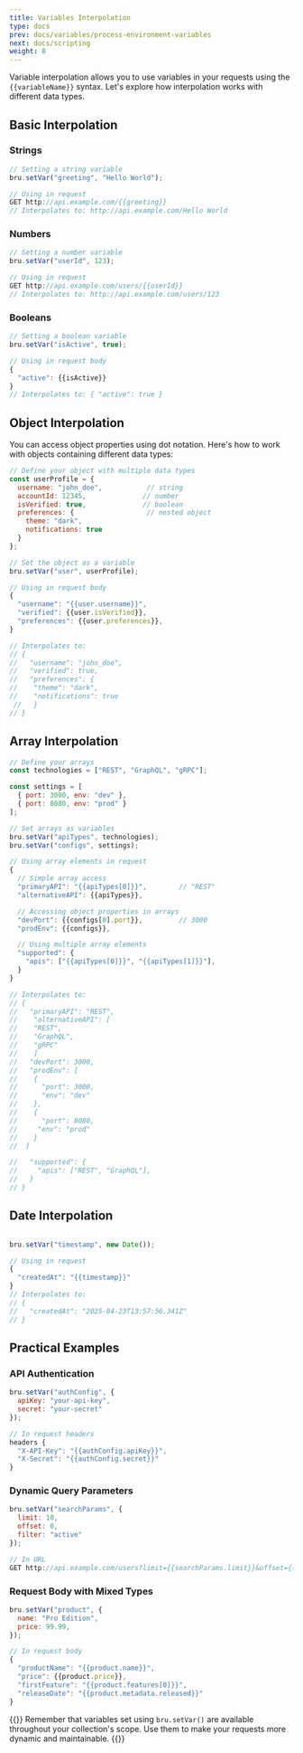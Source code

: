 ```yaml
---
title: Variables Interpolation
type: docs
prev: docs/variables/process-environment-variables
next: docs/scripting
weight: 8
---
```


Variable interpolation allows you to use variables in your requests using the `{{variableName}}` syntax. Let's explore how interpolation works with different data types.

## Basic Interpolation

### Strings

```javascript
// Setting a string variable
bru.setVar("greeting", "Hello World");

// Using in request
GET http://api.example.com/{{greeting}}
// Interpolates to: http://api.example.com/Hello World
```

### Numbers

```javascript
// Setting a number variable
bru.setVar("userId", 123);

// Using in request
GET http://api.example.com/users/{{userId}}
// Interpolates to: http://api.example.com/users/123
```

### Booleans

```javascript
// Setting a boolean variable
bru.setVar("isActive", true);

// Using in request body
{
  "active": {{isActive}}
}
// Interpolates to: { "active": true }
```

## Object Interpolation

You can access object properties using dot notation. Here's how to work with objects containing different data types:

```javascript
// Define your object with multiple data types
const userProfile = {
  username: "john_doe",           // string
  accountId: 12345,              // number
  isVerified: true,              // boolean
  preferences: {                  // nested object
    theme: "dark",
    notifications: true
  }
};

// Set the object as a variable
bru.setVar("user", userProfile);

// Using in request body
{
  "username": "{{user.username}}",
  "verified": {{user.isVerified}},
  "preferences": {{user.preferences}},
}

// Interpolates to:
// {
//   "username": "john_doe",
//   "verified": true,
//   "preferences": {
//    "theme": "dark",
//    "notifications": true
 //   }
// }
```

## Array Interpolation

```javascript
// Define your arrays
const technologies = ["REST", "GraphQL", "gRPC"];

const settings = [
  { port: 3000, env: "dev" },
  { port: 8080, env: "prod" }
];

// Set arrays as variables
bru.setVar("apiTypes", technologies);
bru.setVar("configs", settings);

// Using array elements in request
{
  // Simple array access
  "primaryAPI": "{{apiTypes[0]}}",        // "REST"
  "alternativeAPI": {{apiTypes}},

  // Accessing object properties in arrays
  "devPort": {{configs[0].port}},         // 3000
  "prodEnv": {{configs}},

  // Using multiple array elements
  "supported": {
    "apis": ["{{apiTypes[0]}}", "{{apiTypes[1]}}"],
  }
}

// Interpolates to:
// {
//   "primaryAPI": "REST",
//    "alternativeAPI": [
//    "REST",
//    "GraphQL",
//    "gRPC"
//    ]
//   "devPort": 3000,
//   "prodEnv": [
//    {
//      "port": 3000,
//      "env": "dev"
//    },
//    {
//      "port": 8080,
//     "env": "prod"
//    }
//  ]

//   "supported": {
//     "apis": ["REST", "GraphQL"],
//   }
// }
```

## Date Interpolation


```javascript

bru.setVar("timestamp", new Date());

// Using in request
{
  "createdAt": "{{timestamp}}"
}
// Interpolates to:
// {
//   "createdAt": "2025-04-23T13:57:56.341Z"
// }
```

## Practical Examples

### API Authentication

```javascript
bru.setVar("authConfig", {
  apiKey: "your-api-key",
  secret: "your-secret"
});

// In request headers
headers {
  "X-API-Key": "{{authConfig.apiKey}}",
  "X-Secret": "{{authConfig.secret}}"
}
```

### Dynamic Query Parameters

```javascript
bru.setVar("searchParams", {
  limit: 10,
  offset: 0,
  filter: "active"
});

// In URL
GET http://api.example.com/users?limit={{searchParams.limit}}&offset={{searchParams.offset}}&filter={{searchParams.filter}}
```

### Request Body with Mixed Types

```javascript
bru.setVar("product", {
  name: "Pro Edition",
  price: 99.99,
});

// In request body
{
  "productName": "{{product.name}}",
  "price": {{product.price}},
  "firstFeature": "{{product.features[0]}}",
  "releaseDate": "{{product.metadata.released}}"
}
```

{{<callout type="info" >}}
  Remember that variables set using `bru.setVar()` are available throughout your collection's scope. Use them to make your requests more dynamic and maintainable.
{{</callout>}}
